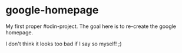# google-homepage

My first proper #odin-project. The goal here is to re-create the google homepage. 

I don't think it looks too bad if I say so myself! ;)
